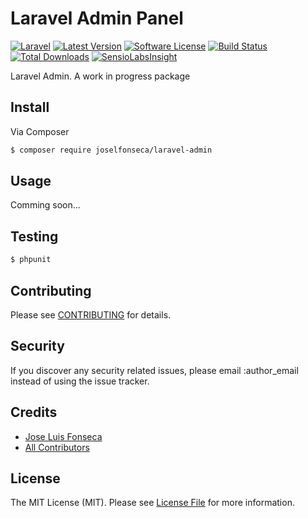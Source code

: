 # Laravel Admin Panel

[![Laravel](https://img.shields.io/badge/Laravel-~5.0-orange.svg?style=flat-square)](http://laravel.com)
[![Latest Version](https://img.shields.io/github/release/joselfonseca/laravel-admin.svg?style=flat-square)](https://github.com/joselfonseca/laravel-admin/releases)
[![Software License](https://img.shields.io/badge/license-MIT-brightgreen.svg?style=flat-square)](LICENSE.md)
[![Build Status](https://img.shields.io/travis/joselfonseca/laravel-admin/master.svg?style=flat-square)](https://travis-ci.org/joselfonseca/laravel-admin)
[![Total Downloads](https://img.shields.io/packagist/dt/joselfonseca/laravel-admin.svg?style=flat-square)](https://packagist.org/packages/joselfonseca/laravel-admin)
[![SensioLabsInsight](https://insight.sensiolabs.com/projects/026eae5c-8fdd-47c8-b657-b0896a6b5284/big.png)](https://insight.sensiolabs.com/projects/026eae5c-8fdd-47c8-b657-b0896a6b5284)

Laravel Admin. A work in progress package

## Install

Via Composer

``` bash
$ composer require joselfonseca/laravel-admin
```

## Usage

Comming soon...

## Testing

``` bash
$ phpunit
```

## Contributing

Please see [CONTRIBUTING](CONTRIBUTING.md) for details.

## Security

If you discover any security related issues, please email :author_email instead of using the issue tracker.

## Credits

- [Jose Luis Fonseca](https://github.com/joselfonseca)
- [All Contributors](../../contributors)

## License

The MIT License (MIT). Please see [License File](LICENSE.md) for more information.
